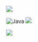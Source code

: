 
![](https://capsule-render.vercel.app/api?type=rounded&color=F9E68B&height=120&section=header&text=Designing%20the%20Future%20with%20Backend&fontSize=50&fontColor=FFFFFF&animation=twinkling)

![Java](https://img.shields.io/badge/language-Java-blue)
<img src="https://img.shields.io/badge/GitHub-@jootori-FF0000?style=flat&logo=github&logoColor=white" />

<img src="https://ghchart.rshah.org/HEX_FFD700/jootori" />
